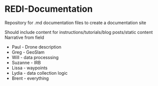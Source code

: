 # REDI-Documentation
Repository for .md documentation files to create a documentation site

Should include content for instructions/tutorials/blog posts/static content
Narrative from field
- Paul - Drone description
- Greg - GeoSlam
- Will - data processsing
- Suzanne - IRB
- Lissa - waypoints
- Lydia - data collection logic
- Brent - everything
